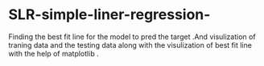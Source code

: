 # SLR-simple-liner-regression-
 Finding the best fit line for the model to pred the target .And visulization of traning data and the testing data along with the visulization of  best fit line with the help of matplotlib .
